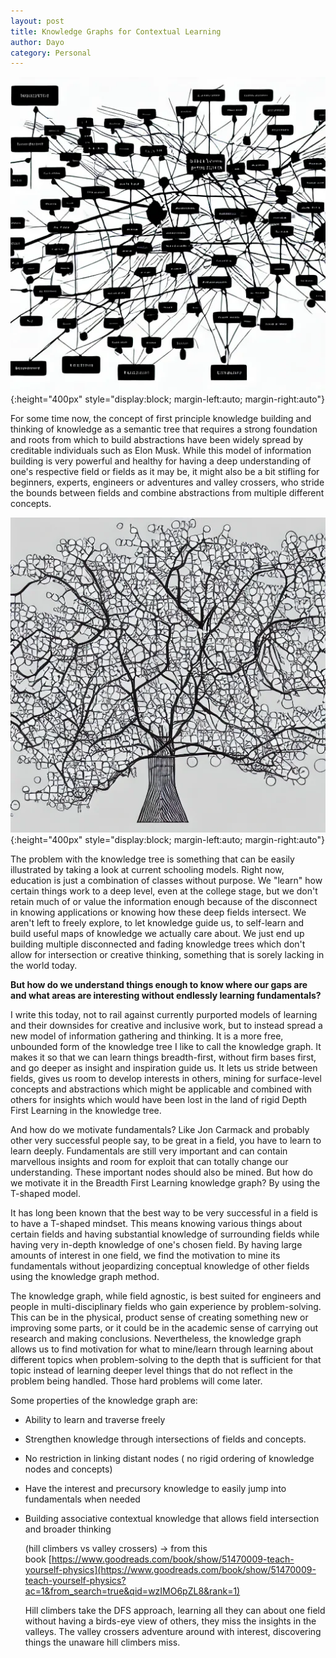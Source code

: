 ```yaml
---
layout: post
title: Knowledge Graphs for Contextual Learning 
author: Dayo
category: Personal
---
```



![profile](/images/knowledge_graphs1.jpg){:height="400px" style="display:block; margin-left:auto; margin-right:auto"}


For some time now, the concept of first principle knowledge building and thinking of knowledge as a semantic tree that requires a strong foundation and roots from which to build abstractions have been widely spread by creditable individuals such as Elon Musk. While this model of information building is very powerful and healthy for having a deep understanding of one's respective field or fields as it may be, it might also be a bit stifling for beginners, experts, engineers or adventures and valley crossers, who stride the bounds between fields and combine abstractions from multiple different concepts.

![profile](/images/knowledge_graphs2.jpg){:height="400px" style="display:block; margin-left:auto; margin-right:auto"}

The problem with the knowledge tree is something that can be easily illustrated by taking a look at current schooling models. Right now, education is just a combination of classes without purpose. We "learn" how certain things work to a deep level, even at the college stage, but we don't retain much of or value the information enough because of the disconnect in knowing applications or knowing how these deep fields intersect. We aren't left to freely explore, to let knowledge guide us, to self-learn and build useful maps of knowledge we actually care about. We just end up building multiple disconnected and fading knowledge trees which don't allow for intersection or creative thinking, something that is sorely lacking in the world today.

**But how do we understand things enough to know where our gaps are and what areas are interesting without endlessly learning fundamentals?**

I write this today, not to rail against currently purported models of learning and their downsides for creative and inclusive work, but to instead spread a new model of information gathering and thinking. It is a more free, unbounded form of the knowledge tree I like to call the knowledge graph. It makes it so that we can learn things breadth-first, without firm bases first, and go deeper as insight and inspiration guide us. It lets us stride between fields, gives us room to develop interests in others, mining for surface-level concepts and abstractions which might be applicable and combined with others for insights which would have been lost in the land of rigid Depth First Learning in the knowledge tree.

And how do we motivate fundamentals? Like Jon Carmack and probably other very successful people say, to be great in a field, you have to learn to learn deeply. Fundamentals are still very important and can contain marvellous insights and room for exploit that can totally change our understanding. These important nodes should also be mined. But how do we motivate it in the Breadth First Learning knowledge graph? By using the T-shaped model.

It has long been known that the best way to be very successful in a field is to have a T-shaped mindset. This means knowing various things about certain fields and having substantial knowledge of surrounding fields while having very in-depth knowledge of one's chosen field. By having large amounts of interest in one field, we find the motivation to mine its fundamentals without jeopardizing conceptual knowledge of other fields using the knowledge graph method.

The knowledge graph, while field agnostic, is best suited for engineers and people in multi-disciplinary fields who gain experience by problem-solving. This can be in the physical, product sense of creating something new or improving some parts, or it could be in the academic sense of carrying out research and making conclusions. Nevertheless, the knowledge graph allows us to find motivation for what to mine/learn through learning about different topics when problem-solving to the depth that is sufficient for that topic instead of learning deeper level things that do not reflect in the problem being handled. Those hard problems will come later.

Some properties of the knowledge graph are:

-   Ability to learn and traverse freely

-   Strengthen knowledge through intersections of fields and concepts.

-   No restriction in linking distant nodes ( no rigid ordering of knowledge nodes and concepts)

-   Have the interest and precursory knowledge to easily jump into fundamentals when needed

-   Building associative contextual knowledge that allows field intersection and broader thinking

    (hill climbers vs valley crossers) → from this book [https://www.goodreads.com/book/show/51470009-teach-yourself-physics](https://www.goodreads.com/book/show/51470009-teach-yourself-physics?ac=1&from_search=true&qid=wzIMO6pZL8&rank=1)

    Hill climbers take the DFS approach, learning all they can about one field without having a birds-eye view of others, they miss the insights in the valleys. The valley crossers adventure around with interest, discovering things the unaware hill climbers miss.